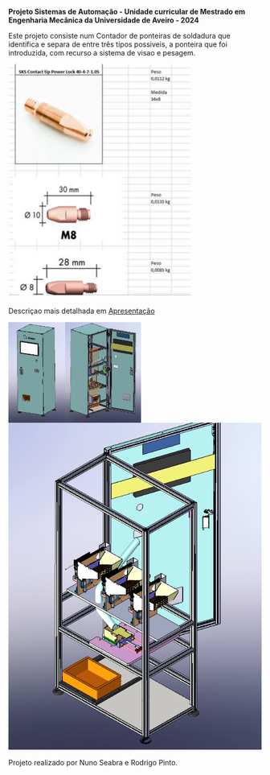__Projeto Sistemas de Automação - Unidade curricular de Mestrado em Engenharia Mecânica da Universidade de Aveiro - 2024__



Este projeto consiste num Contador de ponteiras de soldadura que  identifica e separa de entre três tipos possiveis, a ponteira que foi introduzida, com recurso a sistema de visao e pesagem. 

<img src="Imagens/Ponteiras.png" alt="Ponteiras de soldadura">

Descriçao mais detalhada em [Apresentação](Apresentação/)

<div style="display: flex;">
    <img src="Imagens/Sistema_novo_fechado.png" alt="Imagem 1" style="width: auto; height: 200px;">
    <img src="Imagens/Sistema_novo.png" alt="Imagem 2" style="width: auto; height: 200px;">
</div>


<img src="Imagens/sistema_componentes.png" alt="Aspeto interior ">


Projeto realizado por Nuno Seabra e Rodrigo Pinto.
